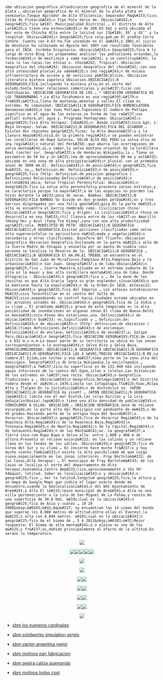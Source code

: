 
```
sbm ubicacion geografica altaubicacion geografica de el mineral de la plata … ubicacion geografica de el mineral de la plata plata en venezuela.Tanque Agitador de Alta Eficiencia; Separador Mag&#233;tico; Celda de Flotaci&#243;n Tipo Palo Serie de. Ubicaci&#243;n Geogr&#225;fica &#187; Municipalidad Distrital … El distrito de Alto Lar&#225;n tiene una extensi&#243;n de 298.83 km2 y esta ubicada al Nor este de Chincha Alta entre la latitud sur 13&#186; 26’ y 45’’ y la longitud. Ubicaci&#243;n Geogr&#225;fica inia.gob.pe El predio Cerro Cohete. Cuanta con 4.63 ha,fue invadido en el a&#241;o 2001,el juicio de desalojo ha culminado en Agosto del 2007 con resultado favorables para el INIA. Cordoba Originaria: Ubicaci&#243;n Geogr&#225;fica A lo largo de este Blog les proponemos analizar las poblaciones oriundas,la formaci&#243;n de mestizaje y como naci&#243; y se constituy&#243; la raza (o las razas,las etnias o. Choc&#242; Tropical: Ubicacion Geografica del choc&#242; Ubicacion Geografica del choc&#242;.con una alta intensidad pluvial,es adem&#225;s una regi&#243;n de escasa infraestructura de acceso y de servicios p&#250;blicos. Ubicacion literatura mixteco zapoteca Ubicacion.UBICACI&#211;N GEOGR&#193;FICA.incluyendo la mixteca alta,en el norte del estado,hasta tener relaciones comerciales y pol&#237;ticas con Teotihuacan. UBICACION GEOGRAFICA DE LOS … * UBICACION GEOGRAFICA DE LOS TARAHUMARAS *.La Alta Tarahumara es una regi&#195;&#179;n fr&#195;&#173;a,llena de montanas,mesetas y valles.El clima es extremo. Mi comunidad: UBICACI&#211;N GEOGR&#193;FICA NOMENCLATURA Denominaci&#243;n San Juan Petlapa.Toponimia El nombre de Petlapa significa en el agua de las esteras,se forma de las ra&#237;ces petlatl estera,atl agua y. Programa Pentagrama: Ubicaci&#243;n geogr&#225;fica Alta Verapaz: Cob&#225;n: Banda sinf&#243;nica &gt; 2: Baja Verapaz: Salam. UBICACI&#211;N GEOGR&#193;FICA DEL ECUADOR … Existen dos regiones geogr&#225;ficas: la Alta Amazon&#237;a y la Llanura Amaz&#243;nica.En la primera regi&#243;n se pueden encontrar las cordilleras de Napo Galeras. SELVA ALTA DEL PERU La selva alta es una regi&#243;n natural del Per&#250;,que abarca las ecorregiones de selva monta&#241;as,a saber,la selva montana oriental de la Cordillera Real (sector sur. Geograf&#237;a de Honduras Wikipedia,la … Tiene un perimetro de 50 km y un &#225;rea de aproximadamente 90 km y est&#225; ubicado en una zona de alta precipitaci&#243;n pluvial con un promedio anual de 3000 mm.El. Definici&#243;n de posici&#243;n geogr&#225;fica Qu&#233; es,… Definicion.de: Definici&#243;n de posici&#243;n geogr&#225;fica (http: definicion.de posicion geografica ) Definiciones Relacionadas.Definici&#243;n de posici&#243;n astron&#243;mica; Selva Tropical Perennifolia: Ubicaci&#243;n Geogr&#225;fica La selva alta perennifolia,presenta varios estratos,y se caracteriza porque la mayor&#237;a de las especies no pierden las hojas durante la &#233;poca de secas. Bambas: UBICACI&#211;N GEOGR&#193;FICA BAMBAS Se divide en dos grandes pelda&#241;os y tres barrios disgregados por una falla geol&#243;gica.En la parte m&#225;s alta se encuentra el barrio nombrado como. Civilizacion china: Ubicaci&#243;n Geogr&#225;fica y Origen: La civilizaci&#243;n China se desarrolla en una f&#233;rtil llanura entre de los r&#237;os Amarillo (Hoang Ho) y Azul (Yang Tse Kiang),zona con una alta productividad agr&#237;cola. MUNICIPIO DE PETO: UBICACI&#211;N GEOGRAFICA UBICACI&#211;N GEOGRAFICA.Existen porciones clasificadas como selva alta supereninfolia co agricultura n&#243;mada y vegetaci&#243;n secundaria y otras clasificadas. Biosfera del Triunfo: Ubicacion Geografica Ubicacion Geografica Enclavada en la parte m&#225;s alta de la Sierra Madre de Chiapas y envuelta por un manto de niebla casi perenne se localiza la Reserva de la. UBICACI&#211;N GEOGRAFICA … UBICACI&#211;N GEOGRAFICA El AA.HH.EL TREBOL se encuentra en el Distrito de San Juan de Miraflores.Pamplona Alta,Pamplona Baja y la urbanizaci&#243;n San Juan. Geograf&#237;a de Cuba Ubicaci&#243;n geogr&#225;fica … Sierra Maestra,situada en el extremo sudeste de la isla es la mayor y mas alta cordillera monta&#241;osa de Cuba. Desde Altagracia.: Ubicaci&#243;n geogr&#225;fica y … De la mano de los jesuitas es que Alta Gracia logra su gran esplendor,situaci&#243;n que se mantiene hasta la expulsi&#243;n de la Orden.En 1810. Aztecas22: Ubicaci&#243;n geogr&#225;fica del Imperio … Los aztecas establecieron M&#233;xico Tenochtitlan en el centro del Valle de M&#233;xico,expandiendo su control hacia ciudades estado ubicadas en los actuales estados de. Ubicaci&#243;n geogr&#225;fica de la India y su clima … El problema m&#225;s grave de esta temporada es la alta posibilidad de inundaciones en algunas zonas.El clima de Nueva Delhi es monz&#243;nico.Posee dos estaciones,una. Definici&#243;n de ubicaci&#243;n Qu&#233; es,Significado y … Definicion.de: Definici&#243;n de ubicaci&#243;n (http: definicion.de ubicacion ) &#218;ltimas definiciones.Definici&#243;n de enclenque; Definici&#243;n de enclave; Definici&#243;n de enc&#237;a; Satipo Peru,Ubicaci&#243;n Geogr&#225;fica UBICACION GEOGR&#193;FICA.de Lima y a 632 m.s.n.m.La mayor parte de su territorio se ubica en las zonas correspondientes a la ecoregi&#243;n Selva Alta y Selva Baja. AFROCOLOMBIANIDAD: UBICACI&#211;N GEOGRAFICA UBICACI&#211;N GEOGRAFICA UBICACI&#211;N GEOGR&#193;FICA LAS 4 &#201;TNICAS UBICACI&#211;N DE.La Cumbre,El Ejido,Las Cochas y una m&#237;nima parte en la zona alta del municipio. Geograf&#237;a de Grecia Wikipedia,la enciclopedia … Geograf&#237;a f&#237;sica.Su superficie es de 131.940 km2 incluyendo aguas interiores de la cuenca del Egeo,islas e islotes.Las distancias de los extremos en l&#237;nea recta. Ubicaci&#243;n Geografica Tradiciones y … Ubicaci&#243;n Geografica.Delegaci&#243;n del Distrito Federa desde el a&#241;o 1976.Limita con Iztapalapa,Tl&#225;huac,Milpa Alta y Tlalpan.En la jurisdicci&#243;n de Xochimilco se. JAPON UBICACI&#211;N GEOGRAFICA by yiseht … JAPON UBICACI&#211;N GEOGRAFICA Jap&#243;n limita con el mar Ojotsk,las islas Kuriles y la isla deSajalin(Rusia).Jap&#243;n tiene una alta densidad de poblaci&#243;n. CONOSCAMOS A ULLOA: UBICACION … UBICACION GEOGRAFICA.Zona de relieve escarpado,en la parte alta del Municipio con pendiente de m&#225;s de 45 grados.Haciendo parte de la antigua hoya del Quind&#237;o. Veracruz: Ubicaci&#243;n geogr&#225;fica de Veracruz Regi&#243;n de la Huasteca Alta.Regi&#243;n de la Huasteca Baja.Regi&#243;n Totonaca.Regi&#243;n de Nautla.Regi&#243;n de la Capital.Regi&#243;n de Sotavento.Regi&#243;n de las Monta&#241;as. La geograf&#237;a Tierra inca.com Rupa Rupa o Selva alta: entre 1,000 y 400 m de altura.Presenta un relieve escarp&#233; en las colinas y un relieve llano en los fondos de los valles. Ubicaci&#243;n geogr&#225;fica de Corea del Sur y su clima … En invierno hace mucho fr&#237;o y hay mucho viento.Tambi&#233;n existe la alta posibilidad de que caiga nieve,especialmente en las zonas interiores. Fray Bartolom&#233; de las Casas,Alta Verapaz: … El municipio de Fray Bartolom&#233; de las Casas se localiza al norte del departamento de Alta Verapaz,Guatemala,Centro Am&#233;rica,aproximadamente a 15o 50' 44&quot; latitud. Saber mi localizaci&#243;n y ubicaci&#243;n geogr&#225;fica … Ver la latitud,longitud geogr&#225;fica,la altura y un mapa de Google Maps que indica el lugar exacto donde me encuentro,usando la Geolocalizaci&#243;n del W3C Ayuntamiento de Bre&#241;a Alta El t&#233;rmino municipal de Bre&#241;a Alta es una villa perteneciente a la isla de San Miguel de La Palma,y consta de una superficie de 30,8 Km2. &#191;Cual es la ubicaci&#243;n geogr&#225;fica de Asia y cuales … 10 28 2008&nbsp;&#0183;&#32;Aqu&#237; se encuentran las 14 cimas del mundo que superan los 8.000 metros de altitud,entre ellas el Everest,la m&#225;s alta con 8.846 metros. &#191;cual es la ubicaci&#243;n geogr&#225;fica de el bioma de … 5 4 2013&nbsp;&#0183;&#32;Mejor respuesta: El bioma de alta monta&#241;a o alpino es uno de los m&#225;s fr&#237;os,debido principalmente al efecto de la altitud.En verano la temperatura. 
```

<div align="center">

<a href="https://es-crusher.shibang-china.com/github&k=sbm+ubicacion+geografica+alta"><img src="https://static.shibang-china.com/es/crusher/logo.jpg"></a>

<a href="https://es-crusher.shibang-china.com/github&k=sbm+ubicacion+geografica+alta"><img src="https://static.shibang-china.com/es/crusher/index.jpg"></a><a href="https://es-crusher.shibang-china.com/material.htmlgithub&k=sbm+ubicacion+geografica+alta"><img src="https://static.shibang-china.com/es/crusher/material.jpg"></a><a href="https://es-crusher.shibang-china.com/application.htmlgithub&k=sbm+ubicacion+geografica+alta"><img src="https://static.shibang-china.com/es/crusher/application.jpg"></a><a href="https://es-crusher.shibang-china.com/aboutus.htmlgithub&k=sbm+ubicacion+geografica+alta"><img src="https://static.shibang-china.com/es/crusher/aboutus.jpg"></a><a href="https://es-crusher.shibang-china.com/contact.htmlgithub&k=sbm+ubicacion+geografica+alta"><img src="https://static.shibang-china.com/es/crusher/contact.jpg"></a>

<a href="https://es-crusher.shibang-china.com/github&k=sbm+ubicacion+geografica+alta"><img src="https://static.shibang-china.com/es/crusher/banner.jpg"></a>

<a href="https://swt.shibang-china.com/github&k=sbm+ubicacion+geografica+alta"><img src="https://static.shibang-china.com/es/crusher/text.jpg"></a>

<a href="https://swt.shibang-china.com/github&k=sbm+ubicacion+geografica+alta"><img src="https://static.shibang-china.com/es/crusher/chat.jpg"></a><a href="https://es-crusher.shibang-china.com/contact.htmlgithub&k=sbm+ubicacion+geografica+alta"><img src="https://static.shibang-china.com/es/crusher/message.jpg"></a>

<a href="https://es-crusher.shibang-china.com/products/pe.htmlgithub&k=sbm+ubicacion+geografica+alta"><img src="https://static.shibang-china.com/es/crusher/pe.jpg"></a><a href="https://es-crusher.shibang-china.com/products/pf.htmlgithub&k=sbm+ubicacion+geografica+alta"><img src="https://static.shibang-china.com/es/crusher/pf.jpg"></a>

<a href="https://es-crusher.shibang-china.com/products/hpt.htmlgithub&k=sbm+ubicacion+geografica+alta"><img src="https://static.shibang-china.com/es/crusher/hpt.jpg"></a><a href="https://es-crusher.shibang-china.com/products/vsi.htmlgithub&k=sbm+ubicacion+geografica+alta"><img src="https://static.shibang-china.com/es/crusher/vsi.jpg"></a>

<a href="https://es-crusher.shibang-china.com/products/klv.htmlgithub&k=sbm+ubicacion+geografica+alta"><img src="https://static.shibang-china.com/es/crusher/klv.jpg"></a><a href="https://es-crusher.shibang-china.com/products/portable.htmlgithub&k=sbm+ubicacion+geografica+alta"><img src="https://static.shibang-china.com/es/crusher/portable.jpg"></a>

<a href="https://swt.shibang-china.com/github&k=sbm+ubicacion+geografica+alta"><img src="https://static.shibang-china.com/es/crusher/case.jpg"></a>

</div>


* [sbm los numeros cardinales](sbm%20los%20numeros%20cardinales.md)

* [sbm solidworks simulation sergio](sbm%20solidworks%20simulation%20sergio.md)

* [sbm vactor argentina mejor](sbm%20vactor%20argentina%20mejor.md)

* [sbm molinos pan fabricacion](sbm%20molinos%20pan%20fabricacion.md)

* [sbm piedra caliza quemando](sbm%20piedra%20caliza%20quemando.md)

* [sbm molinos bolas cost](sbm%20molinos%20bolas%20cost.md)